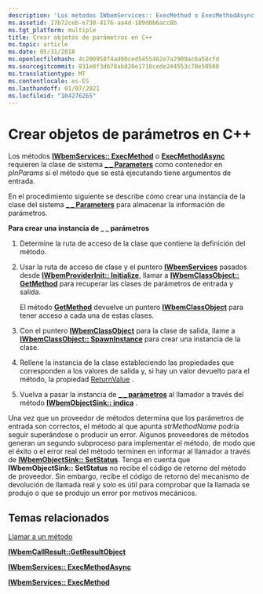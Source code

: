 ```yaml
---
description: 'Los métodos IWbemServices:: ExecMethod o ExecMethodAsync requieren la \_ \_ clase de sistema Parameters como contenedor en pInParams si el método que se está ejecutando tiene argumentos de entrada.'
ms.assetid: 17b72ceb-e730-4176-aa4d-189d0b6acc8b
ms.tgt_platform: multiple
title: Crear objetos de parámetros en C++
ms.topic: article
ms.date: 05/31/2018
ms.openlocfilehash: 4c200958f4ad00ced5455462e7a2909ac6a58cfd
ms.sourcegitcommit: 831e8f3db78ab820e1710cede244553c70e50500
ms.translationtype: MT
ms.contentlocale: es-ES
ms.lasthandoff: 01/07/2021
ms.locfileid: "104276265"
---
```

# <a name="creating-parameters-objects-in-c"></a>Crear objetos de parámetros en C++

Los métodos [**IWbemServices:: ExecMethod**](/windows/desktop/api/WbemCli/nf-wbemcli-iwbemservices-execmethod) o [**ExecMethodAsync**](/windows/desktop/api/WbemCli/nf-wbemcli-iwbemservices-execmethodasync) requieren la clase de sistema [**\_ \_ Parameters**](--parameters.md) como contenedor en *pInParams* si el método que se está ejecutando tiene argumentos de entrada.

En el procedimiento siguiente se describe cómo crear una instancia de la clase del sistema [**\_ \_ Parameters**](--parameters.md) para almacenar la información de parámetros.

**Para crear una instancia de \_ \_ parámetros**

1.  Determine la ruta de acceso de la clase que contiene la definición del método.
2.  Usar la ruta de acceso de clase y el puntero [**IWbemServices**](/windows/desktop/api/WbemCli/nn-wbemcli-iwbemservices) pasados desde [**IWbemProviderInit:: Initialize**](/windows/desktop/api/Wbemprov/nf-wbemprov-iwbemproviderinit-initialize), llamar a [**IWbemClassObject:: GetMethod**](/windows/desktop/api/WbemCli/nf-wbemcli-iwbemclassobject-getmethod) para recuperar las clases de parámetros de entrada y salida.

    El método [**GetMethod**](/windows/desktop/api/WbemCli/nf-wbemcli-iwbemclassobject-getmethod) devuelve un puntero [**IWbemClassObject**](/windows/desktop/api/WbemCli/nn-wbemcli-iwbemclassobject) para tener acceso a cada una de estas clases.

3.  Con el puntero [**IWbemClassObject**](/windows/desktop/api/WbemCli/nn-wbemcli-iwbemclassobject) para la clase de salida, llame a [**IWbemClassObject:: SpawnInstance**](/windows/desktop/api/WbemCli/nf-wbemcli-iwbemclassobject-spawninstance) para crear una instancia de la clase.
4.  Rellene la instancia de la clase estableciendo las propiedades que corresponden a los valores de salida y, si hay un valor devuelto para el método, la propiedad [ReturnValue](creating-a-method.md) .
5.  Vuelva a pasar la instancia de [**\_ \_ parámetros**](--parameters.md) al llamador a través del método [**IWbemObjectSink:: indica**](/windows/desktop/api/Wbemcli/nf-wbemcli-iwbemobjectsink-indicate) .

Una vez que un proveedor de métodos determina que los parámetros de entrada son correctos, el método al que apunta *strMethodName* podría seguir superándose o producir un error. Algunos proveedores de métodos generan un segundo subproceso para implementar el método, de modo que el éxito o el error real del método terminen en informar al llamador a través de [**IWbemObjectSink:: SetStatus**](/windows/desktop/api/Wbemcli/nf-wbemcli-iwbemobjectsink-setstatus). Tenga en cuenta que **IWbemObjectSink:: SetStatus** no recibe el código de retorno del método de proveedor. Sin embargo, recibe el código de retorno del mecanismo de devolución de llamada real y solo es útil para comprobar que la llamada se produjo o que se produjo un error por motivos mecánicos.

## <a name="related-topics"></a>Temas relacionados

<dl> <dt>

[Llamar a un método](calling-a-method.md)
</dt> <dt>

[**IWbemCallResult::GetResultObject**](/windows/desktop/api/Wbemcli/nf-wbemcli-iwbemcallresult-getresultobject)
</dt> <dt>

[**IWbemServices:: ExecMethodAsync**](/windows/desktop/api/WbemCli/nf-wbemcli-iwbemservices-execmethodasync)
</dt> <dt>

[**IWbemServices:: ExecMethod**](/windows/desktop/api/WbemCli/nf-wbemcli-iwbemservices-execmethod)
</dt> </dl>

 

 




